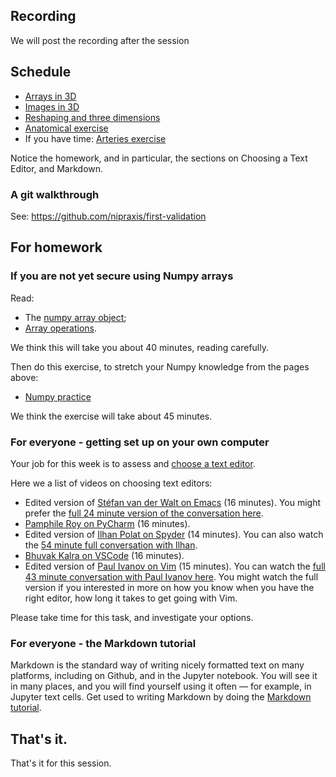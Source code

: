 ## Recording

We will post the recording after the session

## Schedule

* [Arrays in 3D](https://textbook.nipraxis.org/arrays_3d)
* [Images in 3D](https://textbook.nipraxis.org/images_3d)
* [Reshaping and three
  dimensions](https://textbook.nipraxis.org/reshape_and_3d.html)
* [Anatomical
  exercise](https://hub.nipraxis.org/hub/user-redirect/git-pull?repo=https%3A//github.com/nipraxis/anatomical&subPath=anatomical.ipynb)
* If you have time: [Arteries
  exercise](https://hub.nipraxis.org/hub/user-redirect/git-pull?repo=https%3A//github.com/nipraxis/arteries&subPath=arteries.ipynb)

Notice the homework, and in particular, the sections on Choosing a Text Editor,
and Markdown.

### A git walkthrough

See: <https://github.com/nipraxis/first-validation>

## For homework

### If you are not yet secure using Numpy arrays

Read:

* The [numpy array
  object](https://scipy-lectures.org/intro/numpy/array_object.html);
* [Array operations](https://scipy-lectures.org/intro/numpy/operations.html).

We think this will take you about 40 minutes, reading carefully.

Then do this exercise, to stretch your Numpy knowledge from the pages above:

* [Numpy
  practice](https://hub.nipraxis.org/hub/user-redirect/git-pull?repo=https%3A//github.com/nipraxis/array_practice&subPath=array_practice.ipynb)

We think the exercise will take about 45 minutes.

### For everyone - getting set up on your own computer

Your job for this week is to assess and [choose a text
editor](https://textbook.nipraxis.org/choosing_editor.html).

Here we a list of videos on choosing text editors:

* Edited version of [Stéfan van der Walt on
  Emacs](https://vimeo.com/740066780) (16 minutes).  You might prefer the [full
  24 minute version of the conversation here](https://vimeo.com/702404210).
* [Pamphile Roy on PyCharm](https://vimeo.com/702001724) (16 minutes).
* Edited version of [Ilhan Polat on Spyder](https://vimeo.com/702215618) (14
  minutes).  You can also watch the [54 minute full conversation with Ilhan](https://vimeo.com/706101324).
* [Bhuvak Kalra on VSCode](https://vimeo.com/702402879) (16 minutes).
* Edited version of [Paul Ivanov on
  Vim](https://vimeo.com/740121174) (15 minutes).  You can watch the [full 43
  minute conversation with Paul Ivanov here](https://vimeo.com/704733982). You
  might watch the full version if you interested in more on how you know when
  you have the right editor, how long it takes to get going with Vim.

Please take time for this task, and investigate your options.

### For everyone - the Markdown tutorial

Markdown is the standard way of writing nicely formatted text on many
platforms, including on Github, and in the Jupyter notebook.  You will see it
in many places, and you will find yourself using it often — for example, in
Jupyter text cells.  Get used to writing Markdown by doing the [Markdown
tutorial](https://www.markdowntutorial.com).

## That's it.

That's it for this session.
